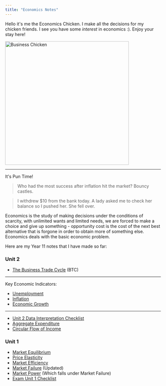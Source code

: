 ```yaml
---
title: "Economics Notes"
---
```


Hello it's me the Economics Chicken. I make all the decisions for my chicken friends. I see you have some *interest* in economics :). Enjoy your stay here!

<image src="/the-chicken-pen/assets/Economics_Chicken.png" alt="Business Chicken" width=400px />

---
It's Pun Time!
>Who had the most success after inflation hit the market? Bouncy castles.

>I withdrew $10 from the bank today. A lady asked me to check her balance so I pushed her. She fell over.

Economics is the study of making decisions under the conditions of scarcity, with unlimited wants and limited needs, we are forced to make a choice and give up something - opportunity cost is the cost of the next best alternative that is forgone in order to obtain more of something else. Economics deals with the basic economic problem.

Here are my Year 11 notes that I have made so far:

### Unit 2
- [The Business Trade Cycle](Business-Trade-Cycle.md) (BTC)

---
Key Economic Indicators:
- [Unemployment](Unemployment.md)
- [Inflation](Inflation.md)
- [Economic Growth](Economic-Growth.md)

---
- [Unit 2 Data Interpretation Checklist](Economics-Data-Interpretation-Unit-2-Checklist.md)
- [Aggregate Expenditure](Aggregate-Expenditure.md)
- [Circular Flow of Income](Circular-Flow-Income.md)
  
### Unit 1
- [Market Equilibrium](Market-Equilibrium.md)
- [Price Elasticity](Price-Elasticity.md)
- [Market Efficiency](Market-Efficiency.md)
- [Market Failure](Market-Failure.md) (Updated)
- [Market Power](Market-Power.md) (Which falls under Market Failure)
- [Exam Unit 1 Checklist](Economics-Exam-One-Checklist.md)
